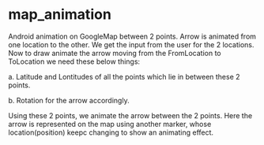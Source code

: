 # map_animation
Android animation on GoogleMap  between 2 points. Arrow is animated from one location to the other.
We get the  input from the user for the 2 locations.
Now to draw animate the arrow moving from the FromLocation to ToLocation we need these below things:

a. Latitude and Lontitudes of all the points which lie in between these 2 points.

b. Rotation for the arrow accordingly.

Using these 2 points, we animate the arrow between the 2 points.
Here the arrow is represented on the map using another marker, whose location(position) keepc changing to show an animating effect. 
